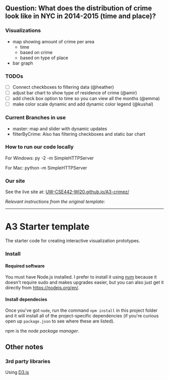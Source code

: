 ## Question: What does the distribution of crime look like in NYC in 2014-2015 (time and place)?
### Visualizations
- map showing amount of crime per area
  - time
  - based on crime
  - based on type of place
- bar graph  

### TODOs
- [ ] Connect checkboxes to filtering data (@heather)
- [ ] adjust bar chart to show type of residence of crime (@amir)
- [ ] add check box option to time so you can view all the months (@emma)
- [ ] make color scale dynamic and add dynamic color legend (@kushal)

### Current Branches in use
 - master: map and slider with dynamic updates
 - filterByCrime: Also has filtering checkboxes and static bar chart
 
### How to run our code locally

For Windows: py -2 -m SimpleHTTPServer

For Mac: python -m SimpleHTTPServer

### Our site

See the live site at: [UW-CSE442-WI20.github.io/A3-crimez/](https://uw-cse442-wi20.github.io/A3-crimez/)

_Relevant instructions from the original template:_

-------------------------------------------------------------------
# A3 Starter template

The starter code for creating interactive visualization prototypes.

### Install

#### Required software

You must have Node.js installed. I prefer to install it using [nvm](https://github.com/nvm-sh/nvm)
because it doesn't require sudo and makes upgrades easier, but you can also just get it directly from
https://nodejs.org/en/.

#### Install dependecies

Once you've got `node`, run the command `npm install` in this project folder
and it will install all of the project-specific dependencies (if you're curious open up `package.json` to see where these are listed).

npm is the _node package manager_.

## Other notes

### 3rd party libraries

Using [D3.js](https://d3js.org/)
